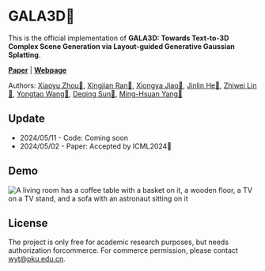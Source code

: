 # GALA3D👋

This is the official implementation of **GALA3D: Towards Text-to-3D Complex Scene Generation via Layout-guided Generative Gaussian Splatting**.

[**Paper**](https://arxiv.org/abs/2402.07207) | 
[**Webpage**](https://gala3d.github.io/)

Authors: [Xiaoyu Zhou📧](xyrain.zhou@gmail.com), [Xingjian Ran📧]((xyrain.zhou@gmail.com)), [Xiongya Jiao📧](asdlkj@stu.pku.edu.cn), [Jinlin He📧](jerraonhe@gmail.com), [Zhiwei Lin📧](zwlin@pku.edu.cn), [Yongtao Wang📧](wyt@pku.edu.cn), [Deqing Sun📧](deqingsun@gmail.com), [Ming-Hsuan Yang📧](minghsuanyang@gmail.com)

## Update
* 2024/05/11 - Code: Coming soon
* 2024/05/02 - Paper: Accepted by ICML2024👏

## Demo
![A living room has a coffee table with a basket on it, a wooden floor, a TV on a TV stand, and a sofa with an astronaut sitting on it]()

## License
The project is only free for academic research purposes, but needs authorization forcommerce. For commerce permission, please contact wyt@pku.edu.cn.
